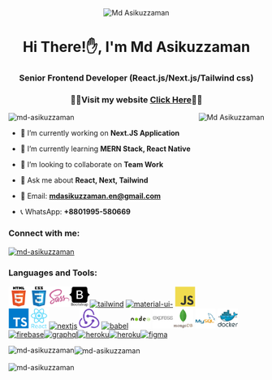 

<div align="center">
 <img  height="200px" width="auto"  src="https://avatars.githubusercontent.com/u/84761191?s=400&u=6c62120d44b15442c1210b9f7ab8c2afe4f70865&v=4" alt="Md Asikuzzaman" />
</div>

<h1 align="center">Hi There!✋, I'm Md Asikuzzaman</h1>
<h3 align="center">Senior Frontend Developer (React.js/Next.js/Tailwind css)</h3>
<h3 align="center">🔗🌐Visit my website <a href="https://devasik.netlify.app" target="_blank">Click Here</a>🧑‍💻</h3>





<img align="right" height="350px" width="auto"  src="https://i.pinimg.com/originals/81/17/8b/81178b47a8598f0c81c4799f2cdd4057.gif" alt="Md Asikuzzaman" />

<p align="left"> <img src="https://komarev.com/ghpvc/?username=md-asikuzzaman&label=Profile%20views&color=0e75b6&style=flat" alt="md-asikuzzaman" /> </p>

- 💪 I’m currently working on **Next.JS Application**

- 📗 I’m currently learning **MERN Stack, React Native**

- 🤝 I’m looking to collaborate on **Team Work**

- 💬 Ask me about **React, Next, Tailwind**

- 📧 Email:  **mdasikuzzaman.en@gmail.com**

- 📞 WhatsApp:  **+8801995-580669**

<h3 align="left">Connect with me:</h3>
<p align="left">
<a href="https://linkedin.com/in/md-asikuzzaman" target="blank"><img align="center" src="https://raw.githubusercontent.com/rahuldkjain/github-profile-readme-generator/master/src/images/icons/Social/linked-in-alt.svg" alt="md-asikuzzaman" height="30" width="40" /></a>
</p>

<h3 align="left">Languages and Tools:</h3>
<p align="left"><a href="https://www.w3.org/html/" target="_blank" rel="noreferrer"><img src="https://raw.githubusercontent.com/devicons/devicon/master/icons/html5/html5-original-wordmark.svg" alt="html5" width="40" height="40"></a><a href="https://www.w3schools.com/css/" target="_blank" rel="noreferrer"><img src="https://raw.githubusercontent.com/devicons/devicon/master/icons/css3/css3-original-wordmark.svg" alt="css3" width="40" height="40"></a><a href="https://sass-lang.com" target="_blank" rel="noreferrer"><img src="https://raw.githubusercontent.com/devicons/devicon/master/icons/sass/sass-original.svg" alt="sass" width="40" height="40"></a><a href="https://getbootstrap.com" target="_blank" rel="noreferrer"><img src="https://raw.githubusercontent.com/devicons/devicon/master/icons/bootstrap/bootstrap-plain-wordmark.svg" alt="bootstrap" width="40" height="40"></a><a href="https://tailwindcss.com/" target="_blank" rel="noreferrer"><img src="https://www.vectorlogo.zone/logos/tailwindcss/tailwindcss-icon.svg" alt="tailwind" width="40" height="40"></a>&nbsp;<a href="https://www.mui.com/" target="_blank" rel="noreferrer"><img src="https://seeklogo.com/images/M/material-ui-logo-5BDCB9BA8F-seeklogo.com.png" alt="material-ui-" width="40" height="40"></a>&nbsp;<a href="https://developer.mozilla.org/en-US/docs/Web/JavaScript" target="_blank" rel="noreferrer"><img src="https://raw.githubusercontent.com/devicons/devicon/master/icons/javascript/javascript-original.svg" alt="javascript" width="40" height="40"></a>&nbsp;<a href="https://www.typescriptlang.org/" target="_blank" rel="noreferrer"><img src="https://raw.githubusercontent.com/devicons/devicon/master/icons/typescript/typescript-original.svg" alt="typescript" width="40" height="40"></a><a href="https://reactjs.org/" target="_blank" rel="noreferrer"><img src="https://raw.githubusercontent.com/devicons/devicon/master/icons/react/react-original-wordmark.svg" alt="react" width="40" height="40"></a><a href="https://nextjs.org/" target="_blank" rel="noreferrer"><img src="https://creazilla-store.fra1.digitaloceanspaces.com/icons/3244252/nextjs-icon-md.png" alt="nextjs" width="40" height="40"></a>&nbsp;<a href="https://redux.js.org" target="_blank" rel="noreferrer"><img src="https://raw.githubusercontent.com/devicons/devicon/master/icons/redux/redux-original.svg" alt="redux" width="40" height="40"></a>&nbsp;<a href="https://babeljs.io/" target="_blank" rel="noreferrer"><img src="https://www.vectorlogo.zone/logos/babeljs/babeljs-icon.svg" alt="babel" width="40" height="40"></a>&nbsp;<a href="https://nodejs.org" target="_blank" rel="noreferrer"><img src="https://raw.githubusercontent.com/devicons/devicon/master/icons/nodejs/nodejs-original-wordmark.svg" alt="nodejs" width="40" height="40"></a>&nbsp;<a href="https://expressjs.com" target="_blank" rel="noreferrer"><img src="https://raw.githubusercontent.com/devicons/devicon/master/icons/express/express-original-wordmark.svg" alt="express" width="40" height="40"></a><a href="https://www.mongodb.com/" target="_blank" rel="noreferrer"><img src="https://raw.githubusercontent.com/devicons/devicon/master/icons/mongodb/mongodb-original-wordmark.svg" alt="mongodb" width="40" height="40"></a>&nbsp;<a href="https://www.mysql.com/" target="_blank" rel="noreferrer"><img src="https://raw.githubusercontent.com/devicons/devicon/master/icons/mysql/mysql-original-wordmark.svg" alt="mysql" width="40" height="40"></a>&nbsp;<a href="https://www.docker.com/" target="_blank" rel="noreferrer"><img src="https://raw.githubusercontent.com/devicons/devicon/master/icons/docker/docker-original-wordmark.svg" alt="docker" width="40" height="40"></a><a href="https://firebase.google.com/" target="_blank" rel="noreferrer"><img src="https://www.vectorlogo.zone/logos/firebase/firebase-icon.svg" alt="firebase" width="40" height="40"></a><a href="https://graphql.org" target="_blank" rel="noreferrer"><img src="https://www.vectorlogo.zone/logos/graphql/graphql-icon.svg" alt="graphql" width="40" height="40"></a><a href="vercel.com" target="_blank" rel="noreferrer"><img src="https://encrypted-tbn0.gstatic.com/images?q=tbn:ANd9GcT4VLMtAhCJbOfm32LLyqCrTh-X_JCObCL9bh62zIZxVJeEYMPP61g-U5pkQV_U3UXFnEI&usqp=CAU" alt="heroku" width="40" height="40"></a><a href="https://heroku.com" target="_blank" rel="noreferrer"><img src="https://www.vectorlogo.zone/logos/heroku/heroku-icon.svg" alt="heroku" width="40" height="40"></a><a href="https://www.figma.com/" target="_blank" rel="noreferrer"><img src="https://www.vectorlogo.zone/logos/figma/figma-icon.svg" alt="figma" width="40" height="40"></a></p>

<p><img style="margin-bottom: 10px !important" align="left" src="https://github-readme-stats.vercel.app/api/top-langs?username=md-asikuzzaman&show_icons=true&locale=en&layout=compact" alt="md-asikuzzaman" /></p>

<p><img align="center" src="https://github-readme-stats.vercel.app/api?username=md-asikuzzaman&show_icons=true&locale=en" alt="md-asikuzzaman" /></p>

<p><img align="center" src="https://github-readme-streak-stats.herokuapp.com/?user=md-asikuzzaman&" alt="md-asikuzzaman" /></p>
